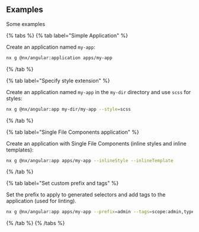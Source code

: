 ## Examples

Some examples

{% tabs %}
{% tab label="Simple Application" %}

Create an application named `my-app`:

```bash
nx g @nx/angular:application apps/my-app
```

{% /tab %}

{% tab label="Specify style extension" %}

Create an application named `my-app` in the `my-dir` directory and use `scss` for styles:

```bash
nx g @nx/angular:app my-dir/my-app --style=scss
```

{% /tab %}

{% tab label="Single File Components application" %}

Create an application with Single File Components (inline styles and inline templates):

```bash
nx g @nx/angular:app apps/my-app --inlineStyle --inlineTemplate
```

{% /tab %}

{% tab label="Set custom prefix and tags" %}

Set the prefix to apply to generated selectors and add tags to the application (used for linting).

```bash
nx g @nx/angular:app apps/my-app --prefix=admin --tags=scope:admin,type:ui
```

{% /tab %}
{% /tabs %}
